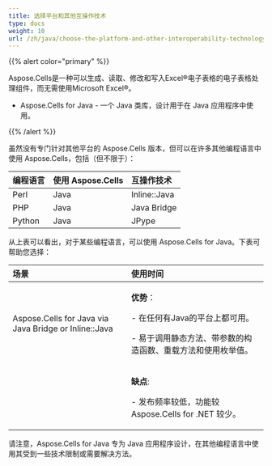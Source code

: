 ```yaml
---
title: 选择平台和其他互操作技术
type: docs
weight: 10
url: /zh/java/choose-the-platform-and-other-interoperability-technology/
---
```


{{% alert color="primary" %}} 

Aspose.Cells是一种可以生成、读取、修改和写入Excel®电子表格的电子表格处理组件，而无需使用Microsoft Excel®。 

- Aspose.Cells for Java - 一个 Java 类库，设计用于在 Java 应用程序中使用。

{{% /alert %}} 

虽然没有专门针对其他平台的 Aspose.Cells 版本，但可以在许多其他编程语言中使用 Aspose.Cells，包括（但不限于）： 

|**编程语言** |**使用 Aspose.Cells** |**互操作技术** |
| :- | :- | :- |
|Perl |Java |Inline::Java |
|PHP |Java |Java Bridge |
|Python |Java |JPype |
从上表可以看出，对于某些编程语言，可以使用 Aspose.Cells for Java。下表可帮助您选择： 

|**场景** |**使用时间** |
| :- | :- |
|Aspose.Cells for Java via Java Bridge or Inline::Java |<p>**优势**：</p><p>- 在任何有Java的平台上都可用。</p><p>- 易于调用静态方法、带参数的构造函数、重载方法和使用枚举值。</p>|
 |<p>**缺点**: </p><p>- 发布频率较低，功能较 Aspose.Cells for .NET 较少。</p>|
请注意，Aspose.Cells for Java 专为 Java 应用程序设计，在其他编程语言中使用其受到一些技术限制或需要解决方法。 
